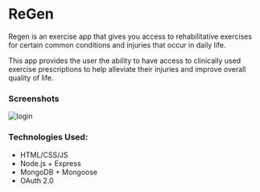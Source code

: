 # ReGen

Regen is an exercise app that gives you access to rehabilitative exercises for certain common conditions and injuries that occur in daily life.

This app provides the user the ability to have access to clinically used exercise prescriptions to help alleviate their injuries and improve overall quality of life.

### Screenshots

![login](https://imgur.com/gallery/YCmZjKX)

### Technologies Used:
* HTML/CSS/JS
* Node.js + Express
* MongoDB + Mongoose
* OAuth 2.0

